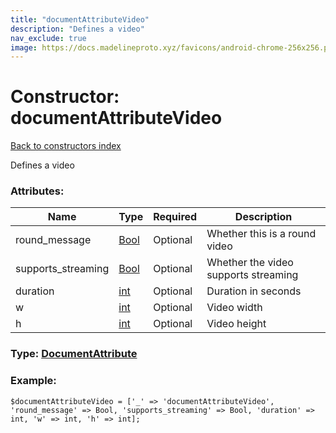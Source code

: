 ```yaml
---
title: "documentAttributeVideo"
description: "Defines a video"
nav_exclude: true
image: https://docs.madelineproto.xyz/favicons/android-chrome-256x256.png
---
```

# Constructor: documentAttributeVideo  
[Back to constructors index](/API_docs/constructors/index.html)



Defines a video

### Attributes:

| Name     |    Type       | Required | Description |
|----------|---------------|----------|-------------|
|round\_message|[Bool](/API_docs/types/Bool.html) | Optional|Whether this is a round video|
|supports\_streaming|[Bool](/API_docs/types/Bool.html) | Optional|Whether the video supports streaming|
|duration|[int](/API_docs/types/int.html) | Optional|Duration in seconds|
|w|[int](/API_docs/types/int.html) | Optional|Video width|
|h|[int](/API_docs/types/int.html) | Optional|Video height|



### Type: [DocumentAttribute](/API_docs/types/DocumentAttribute.html)


### Example:

```
$documentAttributeVideo = ['_' => 'documentAttributeVideo', 'round_message' => Bool, 'supports_streaming' => Bool, 'duration' => int, 'w' => int, 'h' => int];
```  
